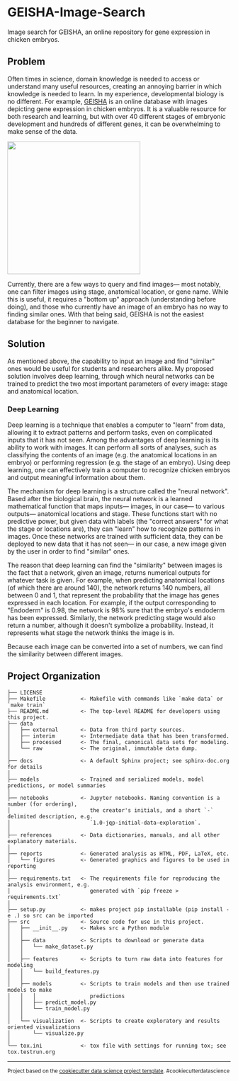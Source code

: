 GEISHA-Image-Search
==============================

Image search for GEISHA, an online repository for gene expression in chicken embryos.

## Problem

Often times in science, domain knowledge is needed to access or understand many useful resources, creating an annoying barrier in which knowledge is needed to learn. In my experience, developmental biology is no different. For example, [GEISHA](http://geisha.arizona.edu/geisha/) is an online database with images depicting gene expression in chicken embryos. It is a valuable resource for both research and learning, but with over 40 different stages of embryonic development and hundreds of different genes, it can be overwhelming to make sense of the data.

<img src='http://geisha.arizona.edu/geisha/photos/R340.TBX4.S19.01.jpg' align="middle" width=300>

Currently, there are a few ways to query and find images— most notably, one can filter images using stage, anatomical location, or gene name. While this is useful, it requires a "bottom up" approach (understanding before doing), and those who currently have an image of an embryo has no way to finding similar ones. With that being said, GEISHA is not the easiest database for the beginner to navigate.

## Solution

As mentioned above, the capability to input an image and find "similar" ones would be useful for students and researchers alike. My proposed solution involves deep learning, through which neural networks can be trained to predict the two most important parameters of every image: stage and anatomical location.

### Deep Learning

Deep learning is a technique that enables a computer to "learn" from data, allowing it to extract patterns and perform tasks, even on complicated inputs that it has not seen. Among the advantages of deep learning is its ability to work with images. It can perform all sorts of analyses, such as classifying the contents of an image (e.g. the anatomical locations in an embryo) or performing regression (e.g. the stage of an embryo). Using deep learning, one can effectively train a computer to recognize chicken embryos and output meaningful information about them.

The mechanism for deep learning is a structure called the "neural network". Based after the biological brain, the neural network is a learned mathematical function that maps inputs— images, in our case— to various outputs— anatomical locations and stage. These functions start with no predictive power, but given data with labels (the "correct answers" for what the stage or locations are), they can "learn" how to recognize patterns in images. Once these networks are trained with sufficient data, they can be deployed to new data that it has not seen— in our case, a new image given by the user in order to find "similar" ones.

The reason that deep learning can find the "similarity" between images is the fact that a network, given an image, returns numerical outputs for whatever task is given. For example, when predicting anatomical locations (of which there are around 140), the network returns 140 numbers, all between 0 and 1, that represent the probability that the image has genes expressed in each location. For example, if the output corresponding to "Endoderm" is 0.98, the network is 98% sure that the embryo's endoderm has been expressed. Similarly, the network predicting stage would also return a number, although it doesn't symbolize a probability. Instead, it represents what stage the network thinks the image is in.

Because each image can be converted into a set of numbers, we can find the similarity between different images. 


Project Organization
------------

    ├── LICENSE
    ├── Makefile           <- Makefile with commands like `make data` or `make train`
    ├── README.md          <- The top-level README for developers using this project.
    ├── data
    │   ├── external       <- Data from third party sources.
    │   ├── interim        <- Intermediate data that has been transformed.
    │   ├── processed      <- The final, canonical data sets for modeling.
    │   └── raw            <- The original, immutable data dump.
    │
    ├── docs               <- A default Sphinx project; see sphinx-doc.org for details
    │
    ├── models             <- Trained and serialized models, model predictions, or model summaries
    │
    ├── notebooks          <- Jupyter notebooks. Naming convention is a number (for ordering),
    │                         the creator's initials, and a short `-` delimited description, e.g.
    │                         `1.0-jqp-initial-data-exploration`.
    │
    ├── references         <- Data dictionaries, manuals, and all other explanatory materials.
    │
    ├── reports            <- Generated analysis as HTML, PDF, LaTeX, etc.
    │   └── figures        <- Generated graphics and figures to be used in reporting
    │
    ├── requirements.txt   <- The requirements file for reproducing the analysis environment, e.g.
    │                         generated with `pip freeze > requirements.txt`
    │
    ├── setup.py           <- makes project pip installable (pip install -e .) so src can be imported
    ├── src                <- Source code for use in this project.
    │   ├── __init__.py    <- Makes src a Python module
    │   │
    │   ├── data           <- Scripts to download or generate data
    │   │   └── make_dataset.py
    │   │
    │   ├── features       <- Scripts to turn raw data into features for modeling
    │   │   └── build_features.py
    │   │
    │   ├── models         <- Scripts to train models and then use trained models to make
    │   │   │                 predictions
    │   │   ├── predict_model.py
    │   │   └── train_model.py
    │   │
    │   └── visualization  <- Scripts to create exploratory and results oriented visualizations
    │       └── visualize.py
    │
    └── tox.ini            <- tox file with settings for running tox; see tox.testrun.org


--------

<p><small>Project based on the <a target="_blank" href="https://drivendata.github.io/cookiecutter-data-science/">cookiecutter data science project template</a>. #cookiecutterdatascience</small></p>

